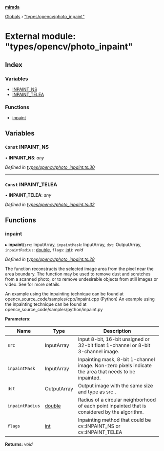 **[mirada](../README.md)**

[Globals](../README.md) › ["types/opencv/photo_inpaint"](_types_opencv_photo_inpaint_.md)

# External module: "types/opencv/photo_inpaint"

## Index

### Variables

* [INPAINT_NS](_types_opencv_photo_inpaint_.md#const-inpaint_ns)
* [INPAINT_TELEA](_types_opencv_photo_inpaint_.md#const-inpaint_telea)

### Functions

* [inpaint](_types_opencv_photo_inpaint_.md#inpaint)

## Variables

### `Const` INPAINT_NS

• **INPAINT_NS**: *any*

*Defined in [types/opencv/photo_inpaint.ts:30](https://github.com/cancerberoSgx/mirada/blob/1c5d3d0/mirada/src/types/opencv/photo_inpaint.ts#L30)*

___

### `Const` INPAINT_TELEA

• **INPAINT_TELEA**: *any*

*Defined in [types/opencv/photo_inpaint.ts:32](https://github.com/cancerberoSgx/mirada/blob/1c5d3d0/mirada/src/types/opencv/photo_inpaint.ts#L32)*

## Functions

###  inpaint

▸ **inpaint**(`src`: InputArray, `inpaintMask`: InputArray, `dst`: OutputArray, `inpaintRadius`: [double](_types_opencv__hacks_.md#double), `flags`: [int](_types_opencv__hacks_.md#int)): *void*

*Defined in [types/opencv/photo_inpaint.ts:28](https://github.com/cancerberoSgx/mirada/blob/1c5d3d0/mirada/src/types/opencv/photo_inpaint.ts#L28)*

The function reconstructs the selected image area from the pixel near the area boundary. The
function may be used to remove dust and scratches from a scanned photo, or to remove undesirable
objects from still images or video. See  for more details.

An example using the inpainting technique can be found at opencv_source_code/samples/cpp/inpaint.cpp
(Python) An example using the inpainting technique can be found at
opencv_source_code/samples/python/inpaint.py

**Parameters:**

Name | Type | Description |
------ | ------ | ------ |
`src` | InputArray | Input 8-bit, 16-bit unsigned or 32-bit float 1-channel or 8-bit 3-channel image.  |
`inpaintMask` | InputArray | Inpainting mask, 8-bit 1-channel image. Non-zero pixels indicate the area that needs to be inpainted.  |
`dst` | OutputArray | Output image with the same size and type as src .  |
`inpaintRadius` | [double](_types_opencv__hacks_.md#double) | Radius of a circular neighborhood of each point inpainted that is considered by the algorithm.  |
`flags` | [int](_types_opencv__hacks_.md#int) | Inpainting method that could be cv::INPAINT_NS or cv::INPAINT_TELEA  |

**Returns:** *void*